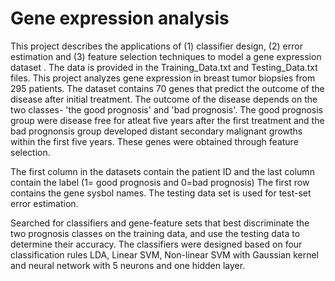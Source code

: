 # Gene expression analysis
This project describes the applications of  (1) classifier design, (2) error estimation
and (3) feature selection techniques to model a gene expression dataset . The data is provided in 
the Training_Data.txt and Testing_Data.txt files. 
This project analyzes gene expression in breast tumor biopsies from 295 patients. The dataset contains 70 genes
that predict the outcome of the disease after initial treatment. The outcome of the disease depends on the two classes- 'the good prognosis'
and 'bad prognosis'. The good prognosis group were disease free for atleat five years after the first treatment and
the bad prognonsis group developed distant secondary malignant growths within the first five years.
These genes were obtained through feature selection. 

The first column in the datasets contain the patient ID and the last column contain the label (1= good prognosis and 0=bad prognosis)
The first row contains the gene sysbol names. The testing data set is used for test-set error estimation. 

 Searched for classifiers and gene-feature sets that best discriminate the two prognosis classes on the training data, and use
 the testing data to determine their accuracy. The classifiers were designed based on four classification rules LDA, Linear SVM, Non-linear SVM with Gaussian kernel and neural network
with 5 neurons and one hidden layer.  
